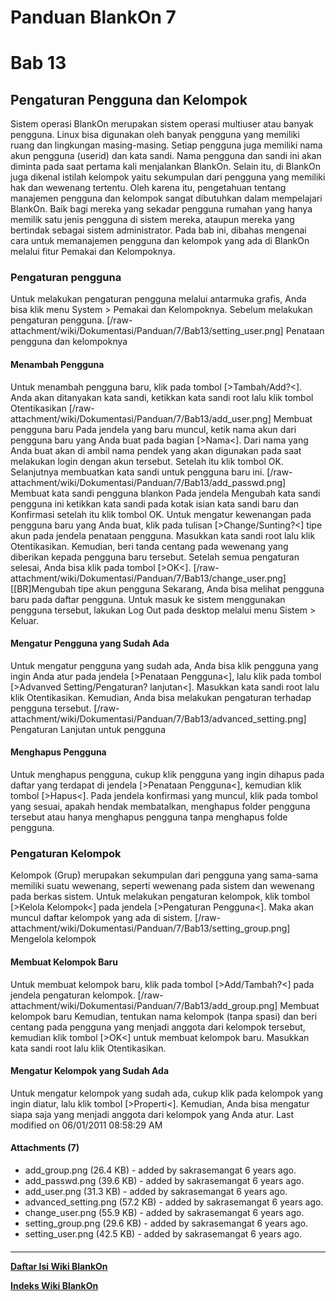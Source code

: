 # Panduan BlankOn 7
# Bab 13
## Pengaturan Pengguna dan Kelompok
Sistem operasi BlankOn merupakan sistem operasi multiuser atau banyak pengguna.
Linux bisa digunakan oleh banyak pengguna yang memiliki ruang dan lingkungan
masing-masing. Setiap pengguna juga memiliki nama akun pengguna (userid) dan
kata sandi. Nama pengguna dan sandi ini akan diminta pada saat pertama kali
menjalankan BlankOn.
Selain itu, di BlankOn juga dikenal istilah kelompok yaitu sekumpulan dari
pengguna yang memiliki hak dan wewenang tertentu.
Oleh karena itu, pengetahuan tentang manajemen pengguna dan kelompok sangat
dibutuhkan dalam mempelajari BlankOn. Baik bagi mereka yang sekadar pengguna
rumahan yang hanya memilik satu jenis pengguna di sistem mereka, ataupun mereka
yang bertindak sebagai sistem administrator.
Pada bab ini, dibahas mengenai cara untuk memanajemen pengguna dan kelompok
yang ada di BlankOn melalui fitur Pemakai dan Kelompoknya.
### Pengaturan pengguna
Untuk melakukan pengaturan pengguna melalui antarmuka grafis, Anda bisa klik
menu System > Pemakai dan Kelompoknya. Sebelum melakukan pengaturan pengguna.
[/raw-attachment/wiki/Dokumentasi/Panduan/7/Bab13/setting_user.png]
Penataan pengguna dan kelompoknya
#### Menambah Pengguna
Untuk menambah pengguna baru, klik pada tombol [>Tambah/Add?<]. Anda akan
ditanyakan kata sandi, ketikkan kata sandi root lalu klik tombol Otentikasikan
[/raw-attachment/wiki/Dokumentasi/Panduan/7/Bab13/add_user.png]
Membuat pengguna baru
Pada jendela yang baru muncul, ketik nama akun dari pengguna baru yang Anda
buat pada bagian [>Nama<]. Dari nama yang Anda buat akan di ambil nama pendek
yang akan digunakan pada saat melakukan login dengan akun tersebut. Setelah itu
klik tombol OK. Selanjutnya membuatkan kata sandi untuk pengguna baru ini.
[/raw-attachment/wiki/Dokumentasi/Panduan/7/Bab13/add_passwd.png]
Membuat kata sandi pengguna blankon
Pada jendela Mengubah kata sandi pengguna ini ketikkan kata sandi pada kotak
isian kata sandi baru dan Konfirmasi setelah itu klik tombol OK.
Untuk mengatur kewenangan pada pengguna baru yang Anda buat, klik pada tulisan
[>Change/Sunting?<] tipe akun pada jendela penataan pengguna. Masukkan kata
sandi root lalu klik Otentikasikan. Kemudian, beri tanda centang pada wewenang
yang diberikan kepada pengguna baru tersebut. Setelah semua pengaturan selesai,
Anda bisa klik pada tombol [>OK<].
[/raw-attachment/wiki/Dokumentasi/Panduan/7/Bab13/change_user.png][[BR]Mengubah
tipe akun pengguna
Sekarang, Anda bisa melihat pengguna baru pada daftar pengguna. Untuk masuk ke
sistem menggunakan pengguna tersebut, lakukan Log Out pada desktop melalui menu
Sistem > Keluar.
#### Mengatur Pengguna yang Sudah Ada
Untuk mengatur pengguna yang sudah ada, Anda bisa klik pengguna yang ingin Anda
atur pada jendela [>Penataan Pengguna<], lalu klik pada tombol [>Advanved
Setting/Pengaturan? lanjutan<]. Masukkan kata sandi root lalu klik
Otentikasikan. Kemudian, Anda bisa melakukan pengaturan terhadap pengguna
tersebut.
[/raw-attachment/wiki/Dokumentasi/Panduan/7/Bab13/advanced_setting.png]
Pengaturan Lanjutan untuk pengguna
#### Menghapus Pengguna
Untuk menghapus pengguna, cukup klik pengguna yang ingin dihapus pada daftar
yang terdapat di jendela [>Penataan Pengguna<], kemudian klik tombol [>Hapus<].
Pada jendela konfirmasi yang muncul, klik pada tombol yang sesuai, apakah
hendak membatalkan, menghapus folder pengguna tersebut atau hanya menghapus
pengguna tanpa menghapus folde pengguna.
### Pengaturan Kelompok
Kelompok (Grup) merupakan sekumpulan dari pengguna yang sama-sama memiliki
suatu wewenang, seperti wewenang pada sistem dan wewenang pada berkas sistem.
Untuk melakukan pengaturan kelompok, klik tombol [>Kelola Kelompok<] pada
jendela [>Pengaturan Pengguna<]. Maka akan muncul daftar kelompok yang ada di
sistem.
[/raw-attachment/wiki/Dokumentasi/Panduan/7/Bab13/setting_group.png]
Mengelola kelompok
#### Membuat Kelompok Baru
Untuk membuat kelompok baru, klik pada tombol [>Add/Tambah?<] pada jendela
pengaturan kelompok.
[/raw-attachment/wiki/Dokumentasi/Panduan/7/Bab13/add_group.png]
Membuat kelompok baru
Kemudian, tentukan nama kelompok (tanpa spasi) dan beri centang pada pengguna
yang menjadi anggota dari kelompok tersebut, kemudian klik tombol [>OK<] untuk
membuat kelompok baru. Masukkan kata sandi root lalu klik Otentikasikan.
#### Mengatur Kelompok yang Sudah Ada
Untuk mengatur kelompok yang sudah ada, cukup klik pada kelompok yang ingin
diatur, lalu klik tombol [>Properti<]. Kemudian, Anda bisa mengatur siapa saja
yang menjadi anggota dari kelompok yang Anda atur.
Last modified on 06/01/2011 08:58:29 AM
#### Attachments (7)
  * add_group.png​ (26.4 KB) - added by sakrasemangat 6 years ago.
  * add_passwd.png​ (39.6 KB) - added by sakrasemangat 6 years ago.
  * add_user.png​ (31.3 KB) - added by sakrasemangat 6 years ago.
  * advanced_setting.png​ (57.2 KB) - added by sakrasemangat 6 years ago.
  * change_user.png​ (55.9 KB) - added by sakrasemangat 6 years ago.
  * setting_group.png​ (29.6 KB) - added by sakrasemangat 6 years ago.
  * setting_user.png​ (42.5 KB) - added by sakrasemangat 6 years ago.
#### 
    
 
 
 
 
 
---
[**Daftar Isi Wiki BlankOn**](/wiki/DaftarIsi/index.html)
 
[**Indeks Wiki BlankOn**](/wiki/Indeks.html)
